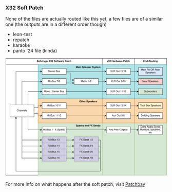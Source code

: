 ### X32 Soft Patch

None of the files are actually routed like this yet, a few files are of a similar one (the outputs are in a different order though)
- leon-test
- repatch
- karaoke
- panto '24 file (kinda)

![X32 Setup](../images/x32-setup.svg)

For more info on what happens after the soft patch, visit [Patchbay](patchbay.md)
